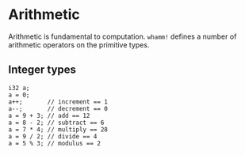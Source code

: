 # Arithmetic #

Arithmetic is fundamental to computation.
`whamm!` defines a number of arithmetic operators on the primitive types.

## Integer types ##

```
i32 a;
a = 0;
a++;       // increment == 1
a--;       // decrement == 0
a = 9 + 3; // add == 12
a = 8 - 2; // subtract == 6
a = 7 * 4; // multiply == 28
a = 9 / 2; // divide == 4
a = 5 % 3; // modulus == 2
```
